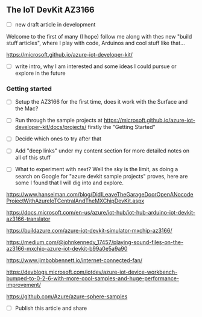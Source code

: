 ## The IoT DevKit AZ3166

- [ ] new draft article in development

Welcome to the first of many (I hope) follow me along with thes new "build stuff articles", where I play with code, Arduinos and cool stuff like that...

https://microsoft.github.io/azure-iot-developer-kit/

- [ ] write intro, why I am interested and some ideas I could pursue or explore in the future

### Getting started

- [ ] Setup the AZ3166 for the first time, does it work with the Surface and the Mac?
- [ ] Run through the sample projects at https://microsoft.github.io/azure-iot-developer-kit/docs/projects/ firstly the "Getting Started"
- [ ] Decide which ones to try after that
- [ ] Add "deep links" under my content section for more detailed notes on all of this stuff

- [ ] What to experiment with next? Well the sky is the limit, as doing a search on Google for "azure devkit sample projects" proves, here are some I found that I will dig into and explore.

https://www.hanselman.com/blog/DidILeaveTheGarageDoorOpenANocodeProjectWithAzureIoTCentralAndTheMXChipDevKit.aspx

https://docs.microsoft.com/en-us/azure/iot-hub/iot-hub-arduino-iot-devkit-az3166-translator

https://buildazure.com/azure-iot-devkit-simulator-mxchip-az3166/

https://medium.com/@johnkennedy_17457/playing-sound-files-on-the-az3166-mxchip-azure-iot-devkit-b99a0e5a9a90

https://www.jimbobbennett.io/internet-connected-fan/

https://devblogs.microsoft.com/iotdev/azure-iot-device-workbench-bumped-to-0-2-6-with-more-cool-samples-and-huge-performance-improvement/

https://github.com/Azure/azure-sphere-samples


- [ ] Publish this article and share